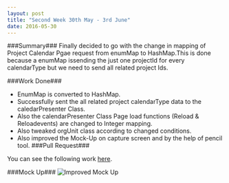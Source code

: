 ```yaml
---
layout: post
title: "Second Week 30th May - 3rd June"
date: 2016-05-30
---
```

###Summary###
Finally decided to go with the change in mapping of Project Calendar Pgae request from enumMap to HashMap.This is done because a enumMap issending the just one projectId for every calendarType but we need to send all related project Ids.

###Work Done###

* EnumMap is converted to HashMap.
* Successfully sent the all related project calendarType data to the caledarPresenter Class.
* Also the calendarPresenter Class Page load functions (Reload & Reloadevents) are changed to Integer mapping.
* Also tweaked orgUnit class according to changed conditions.
* Also improved the Mock-Up on capture screen and by the help of pencil tool.
###Pull Request###

You can see the following work [here](https://github.com/sigmah-dev/sigmah/pull/27).

###Mock Up###
![Improved Mock Up](https://13778736201386859235.googlegroups.com/attach/610605f2bfab7/untitled_page.png?part=0.1&view=1&vt=ANaJVrEkdhKmWuOtWUuG3ucmHIMusQg_bfA_1ulZhVvEpJeUMNcD9Sz4GJh7eFYtiSriFpWtfo-447kFJwnlSVr97oL2aMbBmLIjbX7Qf0leMUkY65gBZck)